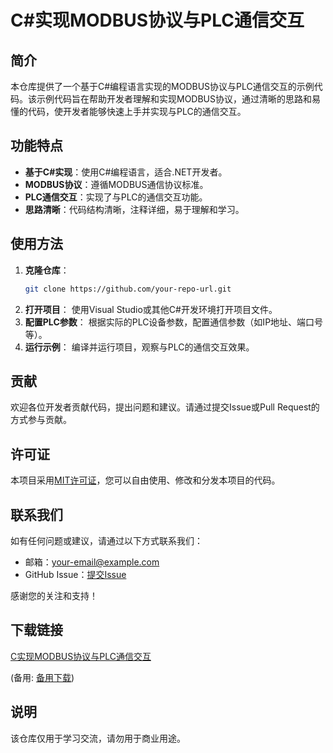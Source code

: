 # C#实现MODBUS协议与PLC通信交互

## 简介
本仓库提供了一个基于C#编程语言实现的MODBUS协议与PLC通信交互的示例代码。该示例代码旨在帮助开发者理解和实现MODBUS协议，通过清晰的思路和易懂的代码，使开发者能够快速上手并实现与PLC的通信交互。

## 功能特点
- **基于C#实现**：使用C#编程语言，适合.NET开发者。
- **MODBUS协议**：遵循MODBUS通信协议标准。
- **PLC通信交互**：实现了与PLC的通信交互功能。
- **思路清晰**：代码结构清晰，注释详细，易于理解和学习。

## 使用方法
1. **克隆仓库**：
   ```bash
   git clone https://github.com/your-repo-url.git
   ```
2. **打开项目**：
   使用Visual Studio或其他C#开发环境打开项目文件。
3. **配置PLC参数**：
   根据实际的PLC设备参数，配置通信参数（如IP地址、端口号等）。
4. **运行示例**：
   编译并运行项目，观察与PLC的通信交互效果。

## 贡献
欢迎各位开发者贡献代码，提出问题和建议。请通过提交Issue或Pull Request的方式参与贡献。

## 许可证
本项目采用[MIT许可证](LICENSE)，您可以自由使用、修改和分发本项目的代码。

## 联系我们
如有任何问题或建议，请通过以下方式联系我们：
- 邮箱：your-email@example.com
- GitHub Issue：[提交Issue](https://github.com/your-repo-url/issues)

感谢您的关注和支持！

## 下载链接
[C实现MODBUS协议与PLC通信交互](https://pan.quark.cn/s/ca2ebacc269b) 

(备用: [备用下载](https://pan.baidu.com/s/18vldx_d3ZVlNaDJlZ1U2pw?pwd=1234))

## 说明

该仓库仅用于学习交流，请勿用于商业用途。
